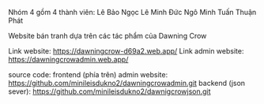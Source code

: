 Nhóm 4 gồm 4 thành viên:
  Lê Bảo Ngọc
  Lê Minh Đức
  Ngô Minh Tuấn
  Thuận Phát
 
Website bán tranh dựa trên các tác phẩm của Dawning Crow

Link website: https://dawningcrow-d69a2.web.app/
Link admin website: https://dawningcrowadmin.web.app/

source code:
  frontend (phía trên)
  admin website: https://github.com/minileisdukno2/dawningcrowadmin.git
  backend (json sever): https://github.com/minileisdukno2/dawnigcrowjson.git
 
